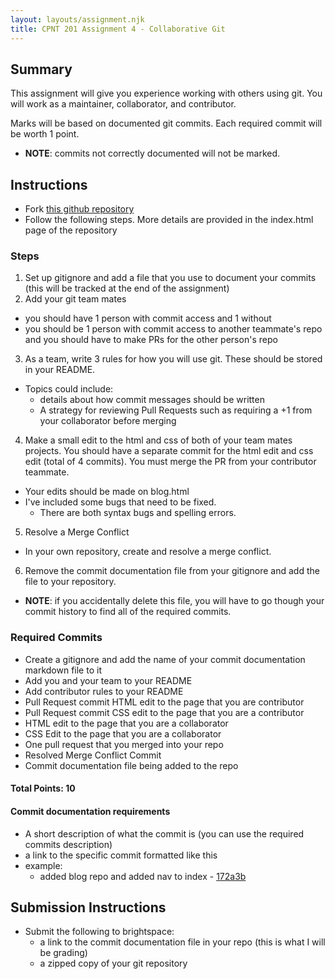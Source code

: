 ```yaml
---
layout: layouts/assignment.njk
title: CPNT 201 Assignment 4 - Collaborative Git
---
```


## Summary

This assignment will give you experience working with others using git. You will work as a maintainer, collaborator, and contributor.

Marks will be based on documented git commits. Each required commit will be worth 1 point.

- **NOTE**: commits not correctly documented will not be marked.

## Instructions

- Fork [this github repository](https://github.com/sait-wbdv/scavengit-hunt)
- Follow the following steps. More details are provided in the index.html page of the repository

### Steps

1. Set up gitignore and add a file that you use to document your commits (this will be tracked at the end of the assignment)
2. Add your git team mates

- you should have 1 person with commit access and 1 without
- you should be 1 person with commit access to another teammate's repo and you should have to make PRs for the other person's repo

3. As a team, write 3 rules for how you will use git. These should be stored in your README.

- Topics could include:
  - details about how commit messages should be written
  - A strategy for reviewing Pull Requests such as requiring a +1 from your collaborator before merging

4. Make a small edit to the html and css of both of your team mates projects. You should have a separate commit for the html edit and css edit (total of 4 commits). You must merge the PR from your contributor teammate.

- Your edits should be made on blog.html
- I've included some bugs that need to be fixed.
  - There are both syntax bugs and spelling errors.

5. Resolve a Merge Conflict

- In your own repository, create and resolve a merge conflict.

6. Remove the commit documentation file from your gitignore and add the file to your repository.

- **NOTE**: if you accidentally delete this file, you will have to go though your commit history to find all of the required commits.

### Required Commits

- Create a gitignore and add the name of your commit documentation markdown file to it
- Add you and your team to your README
- Add contributor rules to your README
- Pull Request commit HTML edit to the page that you are contributor
- Pull Request commit CSS edit to the page that you are a contributor
- HTML edit to the page that you are a collaborator
- CSS Edit to the page that you are a collaborator
- One pull request that you merged into your repo
- Resolved Merge Conflict Commit
- Commit documentation file being added to the repo

#### Total Points: 10

#### Commit documentation requirements

- A short description of what the commit is (you can use the required commits description)
- a link to the specific commit formatted like this
- example:
  - added blog repo and added nav to index - [172a3b](https://github.com/sait-wbdv/scavengit-game/commit/172ae3b5d8e152f427ffe76244793fc41c53242a)

## Submission Instructions

- Submit the following to brightspace:
  - a link to the commit documentation file in your repo (this is what I will be grading)
  - a zipped copy of your git repository

